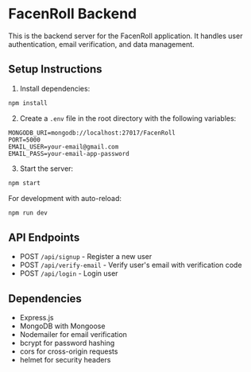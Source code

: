 # FacenRoll Backend

This is the backend server for the FacenRoll application. It handles user authentication, email verification, and data management.

## Setup Instructions

1. Install dependencies:
```bash
npm install
```

2. Create a `.env` file in the root directory with the following variables:
```
MONGODB_URI=mongodb://localhost:27017/FacenRoll
PORT=5000
EMAIL_USER=your-email@gmail.com
EMAIL_PASS=your-email-app-password
```

3. Start the server:
```bash
npm start
```

For development with auto-reload:
```bash
npm run dev
```

## API Endpoints

- POST `/api/signup` - Register a new user
- POST `/api/verify-email` - Verify user's email with verification code
- POST `/api/login` - Login user

## Dependencies

- Express.js
- MongoDB with Mongoose
- Nodemailer for email verification
- bcrypt for password hashing
- cors for cross-origin requests
- helmet for security headers 